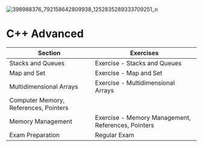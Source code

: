 
![398988376_792158642809938_1252835289333709251_n](https://github.com/svetlanasieber/Software-Engineering--Path-SoftUni/assets/135451084/91d8d346-bb46-4f95-8a43-07cbd86822c9)

# C++ Advanced


| Section                                   | Exercises                                          |
|-------------------------------------------|----------------------------------------------------|
| Stacks and Queues                         | Exercise - Stacks and Queues                       |
| Map and Set                               | Exercise - Map and Set                             |
| Multidimensional Arrays                   | Exercise - Multidimensional Arrays                 |
| Computer Memory, References, Pointers     |                                                    |
| Memory Management                         | Exercise - Memory Management, References, Pointers |
| Exam Preparation                          | Regular Exam                                       |

